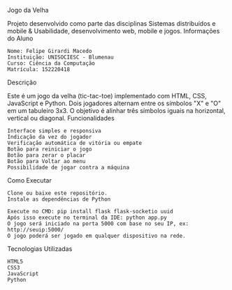 Jogo da Velha

Projeto desenvolvido como parte das disciplinas Sistemas distribuídos e mobile & Usabilidade, desenvolvimento web, mobile e jogos.
Informações do Aluno

    Nome: Felipe Girardi Macedo
    Instituição: UNISOCIESC - Blumenau
    Curso: Ciência da Computação
    Matrícula: 152220418

Descrição

Este é um jogo da velha (tic-tac-toe) implementado com HTML, CSS, JavaScript e Python. Dois jogadores alternam entre os símbolos "X" e "O" em um tabuleiro 3x3. O objetivo é alinhar três símbolos iguais na horizontal, vertical ou diagonal.
Funcionalidades

    Interface simples e responsiva
    Indicação da vez do jogador
    Verificação automática de vitória ou empate
    Botão para reiniciar o jogo
    Botão para zerar o placar
    Botão para Voltar ao menu
    Possibilidade de jogar contra a máquina

Como Executar

    Clone ou baixe este repositório.
    Instale as dependências de Python
    
    Execute no CMD: pip install flask flask-socketio uuid
    Após isso execute no terminal da IDE: python app.py
    O jogo será iniciado na porta 5000 com base no seu IP, ex: http://seuip:5000/
    O jogo poderá ser jogado em qualquer dispositivo na rede.

Tecnologias Utilizadas

    HTML5
    CSS3
    JavaScript
    Python
    
